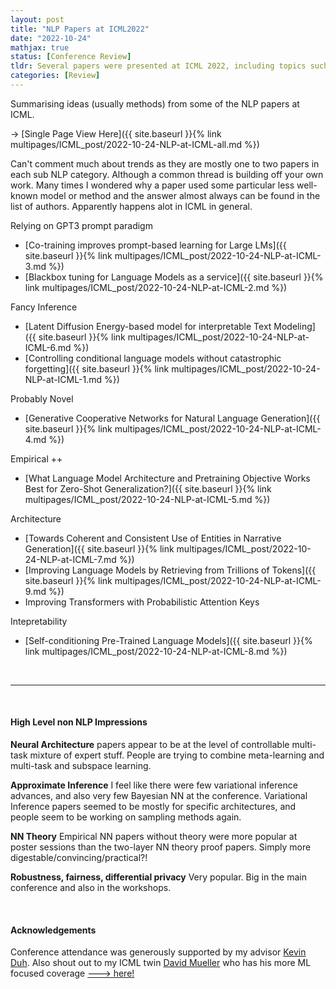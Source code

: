 ```yaml
---
layout: post
title: "NLP Papers at ICML2022"
date: "2022-10-24"
mathjax: true
status: [Conference Review]
tldr: Several papers were presented at ICML 2022, including topics such as co-training large language models with smaller models, using derivative-free optimization for language models, interpretable text modeling, generative cooperative networks for language generation, language model architecture for zero-shot generalization, coherent entity use in narrative generation, retrieval-augmented language models, and self-conditioning pre-trained language models. Some papers proposed new methods, while others explored existing techniques in various ways.
categories: [Review]
---
```



Summarising ideas (usually methods) from some of the NLP papers at ICML. 

-> [Single Page View Here]({{ site.baseurl }}{% link multipages/ICML_post/2022-10-24-NLP-at-ICML-all.md %}) 

Can't comment much
about trends as they are mostly one to two papers in each sub NLP category. Although a common
thread is building off your own work. Many times I wondered why a paper used some particular less
well-known model or method and the answer almost always can be found in the list of authors. Apparently happens alot in
ICML in general.



Relying on GPT3 prompt paradigm
* [Co-training improves prompt-based learning for Large LMs]({{ site.baseurl }}{% link multipages/ICML_post/2022-10-24-NLP-at-ICML-3.md %})
* [Blackbox tuning for Language Models as a service]({{ site.baseurl }}{% link multipages/ICML_post/2022-10-24-NLP-at-ICML-2.md %})

Fancy Inference
* [Latent Diffusion Energy-based model for interpretable Text Modeling]({{ site.baseurl }}{% link multipages/ICML_post/2022-10-24-NLP-at-ICML-6.md %})
* [Controlling conditional language models without catastrophic forgetting]({{ site.baseurl }}{% link multipages/ICML_post/2022-10-24-NLP-at-ICML-1.md %})


Probably Novel 

* [Generative Cooperative Networks for Natural Language Generation]({{ site.baseurl }}{% link multipages/ICML_post/2022-10-24-NLP-at-ICML-4.md %})

Empirical ++
* [What Language Model Architecture and Pretraining Objective Works Best for Zero-Shot Generalization?]({{ site.baseurl }}{% link multipages/ICML_post/2022-10-24-NLP-at-ICML-5.md %})

Architecture
* [Towards Coherent and Consistent Use of Entities in Narrative Generation]({{ site.baseurl }}{% link multipages/ICML_post/2022-10-24-NLP-at-ICML-7.md %})
* [Improving Language Models by Retrieving from Trillions of Tokens]({{ site.baseurl }}{% link multipages/ICML_post/2022-10-24-NLP-at-ICML-9.md %})
* Improving Transformers with Probabilistic Attention Keys 

Intepretability
* [Self-conditioning Pre-Trained Language Models]({{ site.baseurl }}{% link multipages/ICML_post/2022-10-24-NLP-at-ICML-8.md %})
<br>


---
<br>

#### High Level non NLP Impressions 

**Neural Architecture** papers appear to be at the level of controllable multi-task mixture of
expert stuff. People are trying to combine meta-learning and multi-task and subspace learning.

**Approximate Inference** I feel like there were few variational inference advances, and also very
few Bayesian NN at the conference. Variational Inference papers seemed to be mostly for
specific architectures, and people seem to be working on sampling methods again.

**NN Theory** Empirical NN papers without theory were more popular at poster sessions than the
two-layer NN theory proof papers. Simply more digestable/convincing/practical?!

**Robustness, fairness, differential privacy** Very popular. Big in the main conference and also in the workshops.


<br>

#### Acknowledgements

Conference attendance was generously supported by my advisor [Kevin Duh](https://www.cs.jhu.edu/~kevinduh/). Also
shout out to my ICML twin [David Mueller](https://damueller.com/#/) who has his more ML focused
coverage [---> here! ](https://damueller.com/#/blog-post/ICML2022)

